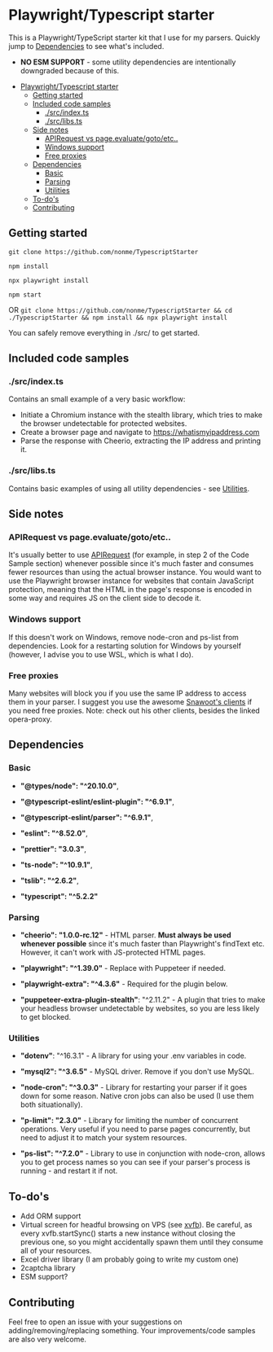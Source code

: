 # Playwright/Typescript starter

This is a Playwright/TypeScript starter kit that I use for my parsers.
Quickly jump to [Dependencies](#Dependencies) to see what's included.
- **NO ESM SUPPORT** - some utility dependencies are intentionally downgraded because of this.

<!-- TOC start (generated with https://github.com/derlin/bitdowntoc) -->

- [Playwright/Typescript starter](#playwrighttypescript-starter)
  - [Getting started](#getting-started)
  - [Included code samples](#included-code-samples)
    - [./src/index.ts](#srcindexts)
    - [./src/libs.ts](#srclibsts)
  - [Side notes](#side-notes)
    - [APIRequest vs page.evaluate/goto/etc..](#apirequest-vs-pageevaluategotoetc)
    - [Windows support](#windows-support)
    - [Free proxies](#free-proxies)
  - [Dependencies](#dependencies)
    - [Basic](#basic)
    - [Parsing](#parsing)
    - [Utilities](#utilities)
  - [To-do's](#to-dos)
  - [Contributing](#contributing)

<!-- TOC end -->

## Getting started

`git clone https://github.com/nonme/TypescriptStarter`

`npm install`

`npx playwright install`

`npm start`

OR 
`git clone https://github.com/nonme/TypescriptStarter && cd ./TypescriptStarter && npm install && npx playwright install`

You can safely remove everything in ./src/ to get started.

## Included code samples

### ./src/index.ts

Contains an small example of a very basic workflow:

- Initiate a Chromium instance with the stealth library, which tries to make the browser undetectable for protected websites.
- Create a browser page and navigate to https://whatismyipaddress.com
- Parse the response with Cheerio, extracting the IP address and printing it.

### ./src/libs.ts

Contains basic examples of using all utility dependencies - see [Utilities](#utilities).

## Side notes

### APIRequest vs page.evaluate/goto/etc..

It's usually better to use [APIRequest](https://playwright.dev/docs/api/class-apirequestcontext) (for example, in step 2 of the Code Sample section) whenever possible since it's much faster and consumes fewer resources than using the actual browser instance. You would want to use the Playwright browser instance for websites that contain JavaScript protection, meaning that the HTML in the page's response is encoded in some way and requires JS on the client side to decode it.

### Windows support

If this doesn't work on Windows, remove node-cron and ps-list from dependencies. Look for a restarting solution for Windows by yourself (however, I advise you to use WSL, which is what I do).

### Free proxies

Many websites will block you if you use the same IP address to access them in your parser. I suggest you use the awesome [Snawoot's clients](https://github.com/Snawoot/opera-proxy) if you need free proxies. Note: check out his other clients, besides the linked opera-proxy.

## Dependencies

### Basic

- **"@types/node": "^20.10.0"**,

- **"@typescript-eslint/eslint-plugin": "^6.9.1"**,

- **"@typescript-eslint/parser": "^6.9.1"**,

- **"eslint": "^8.52.0"**,

- **"prettier": "3.0.3"**,

- **"ts-node": "^10.9.1"**,

- **"tslib": "^2.6.2"**,

- **"typescript": "^5.2.2"**

### Parsing

- **"cheerio": "1.0.0-rc.12"** - HTML parser. **Must always be used whenever possible** since it's much faster than Playwright's findText etc. However, it can't work with JS-protected HTML pages.

- **"playwright": "^1.39.0"** - Replace with Puppeteer if needed.

- **"playwright-extra": "^4.3.6"** - Required for the plugin below.

- **"puppeteer-extra-plugin-stealth"**: "^2.11.2" - A plugin that tries to make your headless browser undetectable by websites, so you are less likely to get blocked.

### Utilities

- **"dotenv"**: "^16.3.1" - A library for using your .env variables in code.

- **"mysql2": "^3.6.5"** - MySQL driver. Remove if you don't use MySQL.

- **"node-cron": "^3.0.3"** - Library for restarting your parser if it goes down for some reason. Native cron jobs can also be used (I use them both situationally).

- **"p-limit": "2.3.0"** - Library for limiting the number of concurrent operations. Very useful if you need to parse pages concurrently, but need to adjust it to match your system resources.

- **"ps-list": "^7.2.0"** - Library to use in conjunction with node-cron, allows you to get process names so you can see if your parser's process is running - and restart it if not.

## To-do's

- Add ORM support
- Virtual screen for headful browsing on VPS (see [xvfb](https://www.npmjs.com/package/xvfb)). Be careful, as every xvfb.startSync() starts a new instance without closing the previous one, so you might accidentally spawn them until they consume all of your resources.
- Excel driver library (I am probably going to write my custom one)
- 2captcha library
- ESM support?
## Contributing

Feel free to open an issue with your suggestions on adding/removing/replacing something. Your improvements/code samples are also very welcome.
